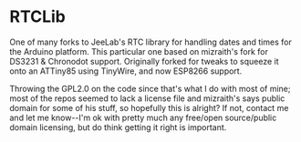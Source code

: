 RTCLib
======

One of many forks to JeeLab's RTC library for handling dates and times for the
Arduino platform. This particular one based on mizraith's fork for DS3231 &
Chronodot support. Originally forked for tweaks to squeeze it onto an ATTiny85
using TinyWire, and now ESP8266 support.

Throwing the GPL2.0 on the code since that's what I do with most of mine; most
of the repos seemed to lack a license file and mizraith's says public domain
for some of his stuff, so hopefully this is alright? If not, contact me and let
me know--I'm ok with pretty much any free/open source/public domain licensing,
but do think getting it right is important.
